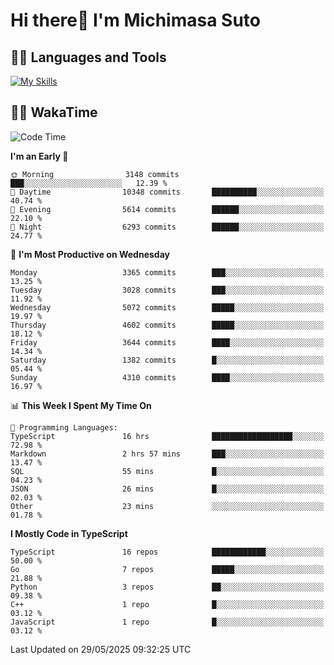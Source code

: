 # Hi there👋 I'm Michimasa Suto

## 🧑‍💻 Languages and Tools
[![My Skills](https://skillicons.dev/icons?i=ts,nextjs,react,go,python,aws,terraform)](https://skillicons.dev)

<!--
**Suto-Michimasa/Suto-Michimasa** is a ✨ _special_ ✨ repository because its `README.md` (this file) appears on your GitHub profile.

Here are some ideas to get you started:

- 🔭 I’m currently working on ...
- 🌱 I’m currently learning ...
- 👯 I’m looking to collaborate on ...
- 🤔 I’m looking for help with ...
- 💬 Ask me about ...
- 📫 How to reach me: ...
- 😄 Pronouns: ...
- ⚡ Fun fact: ...
-->
<!--
## 💎 Github Stats

<div>
  <img height="170" align="left" src="https://github-readme-stats.vercel.app/api?username=Suto-michimasa&count_private=true&show_icons=true&theme=dark" />
  <img height="170" src="https://github-readme-stats.vercel.app/api/top-langs/?username=Suto-michimasa&langs_count=8&layout=compact&theme=dark" />
</div>
-->
<!-- ## 🏆 GitHub Profile Trophy

<img width="800" src="https://github-profile-trophy.vercel.app/?username=Suto-michimasa&theme=onedark&no-frame=true"/>
 -->

## 🧑‍💻 WakaTime
<!--START_SECTION:waka-->
![Code Time](http://img.shields.io/badge/Code%20Time-898%20hrs%2015%20mins-blue)

**I'm an Early 🐤** 

```text
🌞 Morning                3148 commits        ███░░░░░░░░░░░░░░░░░░░░░░   12.39 % 
🌆 Daytime                10348 commits       ██████████░░░░░░░░░░░░░░░   40.74 % 
🌃 Evening                5614 commits        ██████░░░░░░░░░░░░░░░░░░░   22.10 % 
🌙 Night                  6293 commits        ██████░░░░░░░░░░░░░░░░░░░   24.77 % 
```
📅 **I'm Most Productive on Wednesday** 

```text
Monday                   3365 commits        ███░░░░░░░░░░░░░░░░░░░░░░   13.25 % 
Tuesday                  3028 commits        ███░░░░░░░░░░░░░░░░░░░░░░   11.92 % 
Wednesday                5072 commits        █████░░░░░░░░░░░░░░░░░░░░   19.97 % 
Thursday                 4602 commits        █████░░░░░░░░░░░░░░░░░░░░   18.12 % 
Friday                   3644 commits        ████░░░░░░░░░░░░░░░░░░░░░   14.34 % 
Saturday                 1382 commits        █░░░░░░░░░░░░░░░░░░░░░░░░   05.44 % 
Sunday                   4310 commits        ████░░░░░░░░░░░░░░░░░░░░░   16.97 % 
```


📊 **This Week I Spent My Time On** 

```text
💬 Programming Languages: 
TypeScript               16 hrs              ██████████████████░░░░░░░   72.98 % 
Markdown                 2 hrs 57 mins       ███░░░░░░░░░░░░░░░░░░░░░░   13.47 % 
SQL                      55 mins             █░░░░░░░░░░░░░░░░░░░░░░░░   04.23 % 
JSON                     26 mins             █░░░░░░░░░░░░░░░░░░░░░░░░   02.03 % 
Other                    23 mins             ░░░░░░░░░░░░░░░░░░░░░░░░░   01.78 % 
```

**I Mostly Code in TypeScript** 

```text
TypeScript               16 repos            ████████████░░░░░░░░░░░░░   50.00 % 
Go                       7 repos             █████░░░░░░░░░░░░░░░░░░░░   21.88 % 
Python                   3 repos             ██░░░░░░░░░░░░░░░░░░░░░░░   09.38 % 
C++                      1 repo              █░░░░░░░░░░░░░░░░░░░░░░░░   03.12 % 
JavaScript               1 repo              █░░░░░░░░░░░░░░░░░░░░░░░░   03.12 % 
```




 Last Updated on 29/05/2025 09:32:25 UTC
<!--END_SECTION:waka-->
